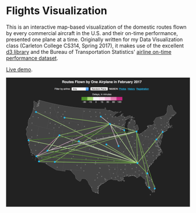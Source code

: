 # Flights Visualization

This is an interactive map-based visualization of the domestic routes flown by every commercial aircraft in the U.S. and their on-time performance, presented one plane at a time. Originally written for my Data Visualization class (Carleton College CS314, Spring 2017), it makes use of the excellent [d3 library](https://d3js.org) and the Bureau of Transportation Statistics' [airline on-time performance dataset](https://www.bts.dot.gov/browse-statistical-products-and-data/bts-publications/airline-service-quality-performance-234-time).

[Live demo](http://simonbilskyrollins.xyz/flight-paths).

![](screenshot.png)
